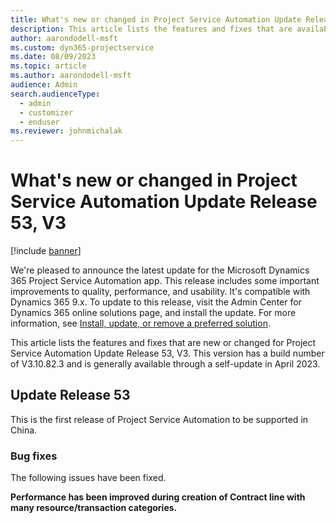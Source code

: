 ```yaml
---
title: What's new or changed in Project Service Automation Update Release 53, V3
description: This article lists the features and fixes that are available in Microsoft Dynamics 365 Project Service Automation Update Release 53, V3.
author: aarondodell-msft
ms.custom: dyn365-projectservice
ms.date: 08/09/2023
ms.topic: article
ms.author: aarondodell-msft
audience: Admin
search.audienceType: 
  - admin
  - customizer
  - enduser
ms.reviewer: johnmichalak
---
```


# What's new or changed in Project Service Automation Update Release 53, V3

[!include [banner](../includes/psa-now-project-operations.md)]

We're pleased to announce the latest update for the Microsoft Dynamics 365 Project Service Automation app. This release includes some important improvements to quality, performance, and usability. It's compatible with Dynamics 365 9.x. To update to this release, visit the Admin Center for Dynamics 365 online solutions page, and install the update. For more information, see [Install, update, or remove a preferred solution](/power-platform/admin/install-remove-preferred-solution).

This article lists the features and fixes that are new or changed for Project Service Automation Update Release 53, V3. This version has a build number of V3.10.82.3 and is generally available through a self-update in April 2023.

## Update Release 53

This is the first release of Project Service Automation to be supported in China.

### Bug fixes

The following issues have been fixed.

**Performance has been improved during creation of Contract line with many resource/transaction categories.**
